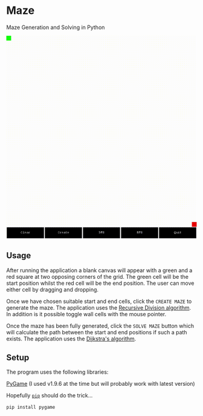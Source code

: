 # Maze
Maze Generation and Solving in Python

![Screenshot](https://github.com/James-P-D/Maze/blob/master/screenshot.gif)

## Usage

After running the application a blank canvas will appear with a green and a red square at two opposing corners of the grid. The green cell will be the start position whilst the red cell will be the end position. The user can move either cell by dragging and dropping.

Once we have chosen suitable start and end cells, click the `CREATE MAZE` to generate the maze. The application uses the [Recursive Division algorithm](https://en.wikipedia.org/wiki/Maze_generation_algorithm#Recursive_division_method). In addition is it possible toggle wall cells with the mouse pointer.

Once the maze has been fully generated, click the `SOLVE MAZE` button which will calculate the path between the start and end positions if such a path exists. The application uses the [Dijkstra's algorithm](https://en.wikipedia.org/wiki/Dijkstra%27s_algorithm).

## Setup

The program uses the following libraries:

[PyGame](https://www.pygame.org/) (I used v1.9.6 at the time but will probably work with latest version)

Hopefully [`pip`](https://en.wikipedia.org/wiki/Pip_(package_manager)) should do the trick...

```
pip install pygame

```